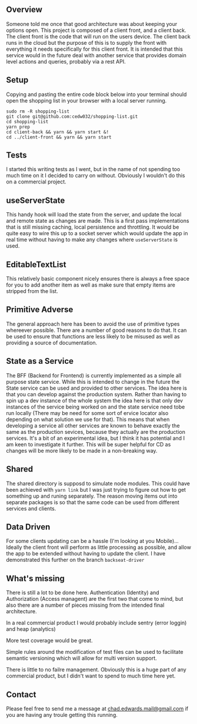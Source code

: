 ## Overview
Someone told me once that good architecture was about keeping your options open.  This project is composed of a client front, and a client back.
The client front is the code that will run on the users device.  The client back runs in the cloud but the purpose of this is to supply the front with everything it needs specifically for this client front.
It is intended that this service would in the future deal with another service that provides domain level actions and queries, probably via a rest API.

## Setup
Copying and pasting the entire code block below into your terminal should open the shopping list in your browser with a local server running.
``` shell
sudo rm -R shopping-list
git clone git@github.com:cedw032/shopping-list.git
cd shopping-list
yarn prep
cd client-back && yarn && yarn start &!
cd ../client-front && yarn && yarn start
```

## Tests
I started this writing tests as I went, but in the name of not spending too much time on it I decided to carry on without.  Obviously I wouldn't do this on a commercial project.

## useServerState
This handy hook will load the state from the server, and update the local and remote state as changes are made.  This is a first pass implementations that is still missing caching, local persistence and throttling.
It would be quite easy to wire this up to a socket server which would update the app in real time without having to make any changes where `useServerState` is used.

## EditableTextList
This relatively basic component nicely ensures there is always a free space for you to add another item as well as make sure that empty items are stripped from the list.

## Primitive Adverse
The general approach here has been to avoid the use of primitive types whereever possible. There are a number of good reasons to do that.  It can be used to ensure that functions are less likely to be misused as well as providing a source of documentation.

## State as a Service
The BFF (Backend for Frontend) is currently implemented as a simple all purpose state service.  While this is intended to change in the future the State service can be used and provided to other services.  The idea here is that you can develop against the production system.  Rather than having to spin up a dev instance of the whole system the idea here is that only dev instances of the service being worked on and the state service need tobe run locally (There may be need for some sort of ervice locator also depending on what solution we use for that).  This means that when developing a service all other services are known to behave exactly the same as the production sevices, because they actually are the production services.  It's a bit of an experimental idea, but I think it has potential and I am keen to investigate it further.  This will be super helpful for CD as changes will be more likely to be made in a non-breaking way.

## Shared
The shared directory is supposd to simulate node modules.  This could have been achieved with `yarn link` but I was just trying to figure out how to get something up and runing separately.  The reason moving items out into separate packages is so that the same code can be used from different services and clients.

## Data Driven
For some clients updating can be a hassle (I'm looking at you Mobile)...  Ideally the client front will perform as little processing as possible, and allow the app to be extended without having to update the client.
I have demonstrated this further on the branch `backseat-driver`

## What's missing
There is still a lot to be done here.  Authentication (Identity) and Authorization (Access managent) are the first two that come to mind, but also there are a number of pieces missing from the intended final architecture.

In a real commercial product I would probably include sentry (error loggin) and heap (analytics)

More test coverage would be great.  

Simple rules around the modification of test files can be used to facilitate semantic versioning which will allow for multi version support.

There is little to no failre management.  Obviously this is a huge part of any commercial product, but I didn't want to spend to much time here yet.

## Contact
Please feel free to send me a message at chad.edwards.mail@gmail.com if you are having any troule getting this running.
